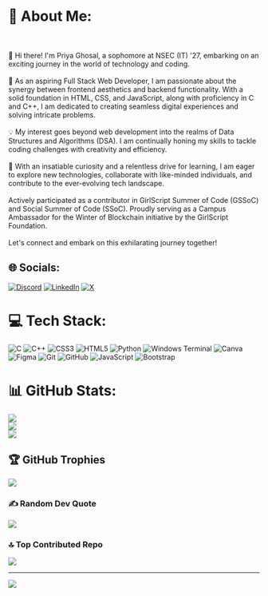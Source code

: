 # 💫 About Me:
<br><br>👋 Hi there! I'm Priya Ghosal, a sophomore at NSEC (IT) '27, embarking on an exciting journey in the world of technology and coding.<br><br>🌟 As an aspiring Full Stack Web Developer, I am passionate about the synergy between frontend aesthetics and backend functionality. With a solid foundation in HTML, CSS, and JavaScript, along with proficiency in C and C++, I am dedicated to creating seamless digital experiences and solving intricate problems.<br><br>💡 My interest goes beyond web development into the realms of Data Structures and Algorithms (DSA). I am continually honing my skills to tackle coding challenges with creativity and efficiency.<br><br>🚀 With an insatiable curiosity and a relentless drive for learning, I am eager to explore new technologies, collaborate with like-minded individuals, and contribute to the ever-evolving tech landscape.<br><br>Actively participated as a contributor in GirlScript Summer of Code (GSSoC) and Social Summer of Code (SSoC).
Proudly serving as a Campus Ambassador for the Winter of Blockchain initiative by the GirlScript Foundation.<br><br>Let's connect and embark on this exhilarating journey together!


## 🌐 Socials:
[![Discord](https://img.shields.io/badge/Discord-%237289DA.svg?logo=discord&logoColor=white)](https://discord.gg/priyaghosal) [![LinkedIn](https://img.shields.io/badge/LinkedIn-%230077B5.svg?logo=linkedin&logoColor=white)](https://www.linkedin.com/in/priya-ghosal-785771286/) [![X](https://img.shields.io/badge/X-black.svg?logo=X&logoColor=white)](https://x.com/https://twitter.com/PriyaGhosa39968) 

# 💻 Tech Stack:
![C](https://img.shields.io/badge/c-%2300599C.svg?style=for-the-badge&logo=c&logoColor=white) ![C++](https://img.shields.io/badge/c++-%2300599C.svg?style=for-the-badge&logo=c%2B%2B&logoColor=white) ![CSS3](https://img.shields.io/badge/css3-%231572B6.svg?style=for-the-badge&logo=css3&logoColor=white) ![HTML5](https://img.shields.io/badge/html5-%23E34F26.svg?style=for-the-badge&logo=html5&logoColor=white) ![Python](https://img.shields.io/badge/python-3670A0?style=for-the-badge&logo=python&logoColor=ffdd54) ![Windows Terminal](https://img.shields.io/badge/Windows%20Terminal-%234D4D4D.svg?style=for-the-badge&logo=windows-terminal&logoColor=white) ![Canva](https://img.shields.io/badge/Canva-%2300C4CC.svg?style=for-the-badge&logo=Canva&logoColor=white) ![Figma](https://img.shields.io/badge/figma-%23F24E1E.svg?style=for-the-badge&logo=figma&logoColor=white) ![Git](https://img.shields.io/badge/git-%23F05033.svg?style=for-the-badge&logo=git&logoColor=white) ![GitHub](https://img.shields.io/badge/github-%23121011.svg?style=for-the-badge&logo=github&logoColor=white) ![JavaScript](https://img.shields.io/badge/javascript-%23323330.svg?style=for-the-badge&logo=javascript&logoColor=%23F7DF1E) ![Bootstrap](https://img.shields.io/badge/bootstrap-%238511FA.svg?style=for-the-badge&logo=bootstrap&logoColor=white)
# 📊 GitHub Stats:
![](https://github-readme-stats.vercel.app/api?username=PriyaGhosal&theme=dark&hide_border=false&include_all_commits=false&count_private=false)<br/>
![](https://github-readme-streak-stats.herokuapp.com/?user=PriyaGhosal&theme=dark&hide_border=false)<br/>
![](https://github-readme-stats.vercel.app/api/top-langs/?username=PriyaGhosal&theme=dark&hide_border=false&include_all_commits=false&count_private=false&layout=compact)

## 🏆 GitHub Trophies
![](https://github-profile-trophy.vercel.app/?username=PriyaGhosal&theme=radical&no-frame=false&no-bg=true&margin-w=4)

### ✍️ Random Dev Quote
![](https://quotes-github-readme.vercel.app/api?type=horizontal&theme=radical)

### 🔝 Top Contributed Repo
![](https://github-contributor-stats.vercel.app/api?username=PriyaGhosal&limit=5&theme=dark&combine_all_yearly_contributions=true)

---
[![](https://visitcount.itsvg.in/api?id=PriyaGhosal&icon=0&color=0)](https://visitcount.itsvg.in)

<!-- Proudly created with GPRM ( https://gprm.itsvg.in ) -->
